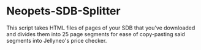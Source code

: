 # Neopets-SDB-Splitter
This script takes HTML files of pages of your SDB that you've downloaded and divides them into 25 page segments for ease of copy-pasting said segments into Jellyneo's price checker.
